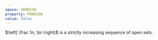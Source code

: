 ```yaml
---
space: S000150
property: P000208
value: false
---
```


$\left[ \frac 1n, \to \right)$ is a strictly increasing sequence of open sets.
